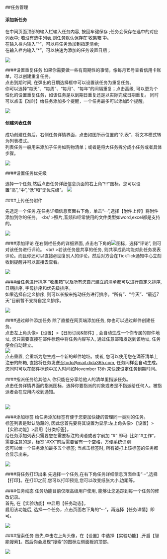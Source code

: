 ##任务管理

#### 添加新任务
在中间页面顶部的输入栏输入任务内容, 按回车键保存 ;任务会保存在选中的对应列表中; 若没有选中列表,则任务默认保存在‘收集箱’中。
<br/> 在输入栏内输入“^”，可以将任务添加到指定清单;
<br/> 在输入栏内输入“*”，可以快速为添加的任务设置日期；

![](../images/web2-short.png)

####设置重复任务
如果你需要做一些有周期性的事情，像每月15号查看信用卡账单，可以创建重复任务。
<br />点击到期时间, 在弹出的日期选择框中可以设置该任务为重复任务。
<br />你可以选择“每天”、“每周”、“每月”、“每年”的间隔重复；点击高级, 可以更为个性化的设置重复任务，如该任务是以到期日重复还是以实际完成日期重复。
同时可以点击【准时】给任务添加多个提醒，一个任务最多可以添加5个提醒。

![](../images/web2-repeat.png)

#### 创建列表任务
成功创建任务后，右侧任务详情界面，点击如图所示位置的“列表”，将文本模式转为列表模式。
<br/> 列表任务一般用来添加子任务如购物清单；或者是将大任务拆分成小任务或者具体步骤。

![](../images/web2-checklistnote.png)

####设置任务优先级

选择一个任务,然后点击任务详细信息页面的右上角"!!!"图标。您可以设置“高”,“中”,“低”和“无优先级”。
![](../images/web2-priority.png)

####上传任务附件

先选定一个任务,在任务详细信息页面右下角，单击“···”,选择【附件上传】将附件添加到你的任务。
<br/ >照片,音频和经常使用的文件类型如word,excel都是支持的。

![](../images/web2-upload.png)

####添加评论
在右侧栏任务的详细界面, 点击右下角的![](../images/web2-commenticon)图标，选择“评论”, 则可对该任务进行评论。
<br/ >若该任务是共享的任务, 则共享成员均能对此任务发表评论。而且你还可以直接@回复别人的评论，然后对方会在TickTick通知中心立刻收到提醒并可以直接去查看。

![](../images/web2-comment.png)

####给任务进行排序
“收集箱”以及所有您自己建立的清单都可以进行自定义排序, 日期排序, 字母排序和优先级排序。
<br/>如果选择自定义排序, 则可以长按来拖动任务进行排序。“所有”、“今天”、“最近7天”目前暂不支持自定义排序。

![](../images/web2-sort.png)


####通过邮件添加任务
除了直接在网页端添加任务, 你也可以通过邮件创建任务。
<br />点击左上角头像>【设置】>【日历订阅&邮件】, 会自动生成一个你专属的邮件地址, 您只需要直接在邮件标题中将任务内容写入, 通过任意邮箱发送到该地址, 任务便会自动建立。
<br />![](../images/web2-addviaemail.png)
<br />点击重置, 会重新为您生成一个新的邮件地址。或者, 您可以使用您在滴答清单上注册的邮箱, 直接将任务发送至[todo@mail.dida365.com](todo@mail.dida365.com), 任务同样会自动生成。 您同时可以在邮件标题中加入时间如November 13th 来快速设定任务到期时间。

####指派任务给其他人
你只能在分享给他人的清单里指派任务。
<br/>点击任务详情界面的指派图标，选择你要指派的对象或者是不指派给任何人。被指派者会在应用内收到通知。

<br />![](../images/web2-assign.png)

####添加标签
给任务添加标签有便于您更加快捷的管理同一类别的任务。
<br/>标签列表是默认隐藏的, 因此您首先要将其设置为显示:左上角头像>【设置】>【实验功能】>启用【分类标签】。
<br/>给任务添加列表只需要您在需要标注的词语或者字前加 “#” 即可: 比如“#工作”，需要注意的是，标签“#XX”前后需要留有一个空格，方便系统识别
<br/>您可以给一个任务添加最多五个标签; 当点击标签时, 所有被打上该标签的任务都会显示出来。

 ![](../images/web2-tag.png)


####将任务打印出来
先选择一个任务,在右下角任务详细信息页面单击“···”,选择【打印】。在打印之前,您可以打印预览,您可以改变纸张大小,边距等。


####任务动态
任务功能目前仅限高级用户使用, 能够让您追踪到每一个任务的修改记录。
<br/>首先, 在【实验功能】中启用【任务动态】。
<br/>启用该功能后, 选择一个任务，点击页面右下角的“···”，再选择【任务详情】即可。


 ![](../images/web2-activities.png)

####搜索任务
首先,单击左上角头像，在【设置】中选择【实验功能】,开启【智能搜索】。然后你会发现“搜索”的图标左侧面板的顶部。

![](../images/web2-search.png)


